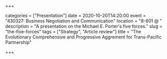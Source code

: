 +++

categories = ["Presentation"]
date = 2020-10-20T14:20:00
event = "430327: Business Negotiation and Communication"
location = "8-601 @ "
description = "A presentation on the Michael E. Porter's five forces."
slug = "the-five-forces"
tags = ["Strategy", "Article review"]
title = "The Evolutionary Comprehensive and Progressive Aggrement for Trans-Pacific Partnership"

+++

